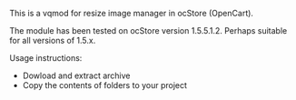 This is a vqmod for resize image manager in ocStore (OpenCart).

The module has been tested on ocStore version 1.5.5.1.2. 
Perhaps suitable for all versions of 1.5.x.

Usage instructions:
- Dowload and extract archive
- Сopy the contents of folders to your project
       
